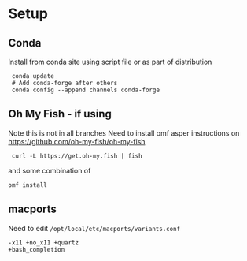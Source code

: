 # Setup

## Conda
Install from conda site using script file or as part of distribution
 
     conda update
     # Add conda-forge after others
     conda config --append channels conda-forge
     
     
## Oh My Fish - if using
  Note this is not in all branches
 Need to install omf asper instructions on https://github.com/oh-my-fish/oh-my-fish
 
     curl -L https://get.oh-my.fish | fish

and some combination of

    omf install
 
## macports
Need to edit `/opt/local/etc/macports/variants.conf`

    -x11 +no_x11 +quartz
    +bash_completion
    

